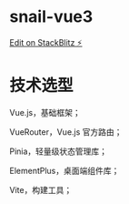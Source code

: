 # snail-vue3

[Edit on StackBlitz ⚡️](https://stackblitz.com/edit/vitejs-vite-q4h8cp)

# 技术选型
Vue.js，基础框架；

VueRouter，Vue.js 官方路由；

Pinia，轻量级状态管理库；

ElementPlus，桌面端组件库；

Vite，构建工具；
